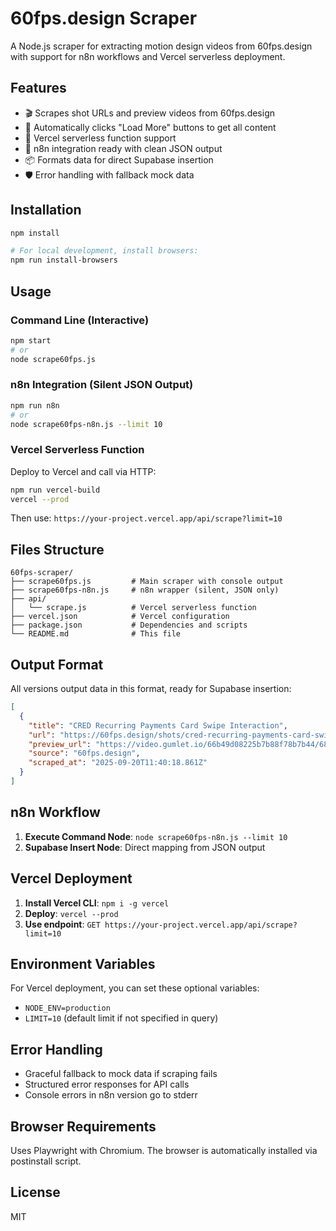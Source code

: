 # 60fps.design Scraper

A Node.js scraper for extracting motion design videos from 60fps.design with support for n8n workflows and Vercel serverless deployment.

## Features

- 🎬 Scrapes shot URLs and preview videos from 60fps.design
- 🔄 Automatically clicks "Load More" buttons to get all content
- 🚀 Vercel serverless function support
- 🔧 n8n integration ready with clean JSON output
- 📦 Formats data for direct Supabase insertion
- 🛡️ Error handling with fallback mock data

## Installation

```bash
npm install

# For local development, install browsers:
npm run install-browsers
```

## Usage

### Command Line (Interactive)
```bash
npm start
# or
node scrape60fps.js
```

### n8n Integration (Silent JSON Output)
```bash
npm run n8n
# or
node scrape60fps-n8n.js --limit 10
```

### Vercel Serverless Function
Deploy to Vercel and call via HTTP:
```bash
npm run vercel-build
vercel --prod
```

Then use: `https://your-project.vercel.app/api/scrape?limit=10`

## Files Structure

```
60fps-scraper/
├── scrape60fps.js         # Main scraper with console output
├── scrape60fps-n8n.js     # n8n wrapper (silent, JSON only)
├── api/
│   └── scrape.js          # Vercel serverless function
├── vercel.json            # Vercel configuration
├── package.json           # Dependencies and scripts
└── README.md              # This file
```

## Output Format

All versions output data in this format, ready for Supabase insertion:

```json
[
  {
    "title": "CRED Recurring Payments Card Swipe Interaction",
    "url": "https://60fps.design/shots/cred-recurring-payments-card-swipe-interaction?video=68adddc0cd4a3cfd5418a305",
    "preview_url": "https://video.gumlet.io/66b49d08225b7b88f78b7b44/68adddc0cd4a3cfd5418a305/main.mp4",
    "source": "60fps.design",
    "scraped_at": "2025-09-20T11:40:18.861Z"
  }
]
```

## n8n Workflow

1. **Execute Command Node**: `node scrape60fps-n8n.js --limit 10`
2. **Supabase Insert Node**: Direct mapping from JSON output

## Vercel Deployment

1. **Install Vercel CLI**: `npm i -g vercel`
2. **Deploy**: `vercel --prod`
3. **Use endpoint**: `GET https://your-project.vercel.app/api/scrape?limit=10`

## Environment Variables

For Vercel deployment, you can set these optional variables:
- `NODE_ENV=production`
- `LIMIT=10` (default limit if not specified in query)

## Error Handling

- Graceful fallback to mock data if scraping fails
- Structured error responses for API calls
- Console errors in n8n version go to stderr

## Browser Requirements

Uses Playwright with Chromium. The browser is automatically installed via postinstall script.

## License

MIT
